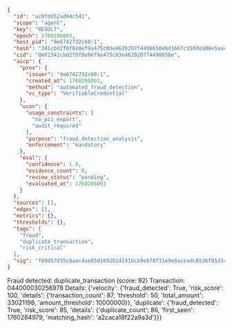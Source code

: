 ```json
{
  "id": "ac0fdd52ad94c541",
  "scope": "agent",
  "key": "RESULT",
  "epoch": 1760286003,
  "host_pid": "9e6742732c60:1",
  "hash": "341cbd2f0f8e0ef9a475c03e4620207f4498650e6d1667c550dea08e5aac5e60",
  "cid": "QmV1341cbd2f0f8e0ef9a475c03e4620207f4498650e",
  "aicp": {
    "prov": {
      "issuer": "9e6742732c60:1",
      "created_at": 1760286003,
      "method": "automated_fraud_detection",
      "vc_type": "VerifiableCredential"
    },
    "ucon": {
      "usage_constraints": [
        "no_pii_export",
        "audit_required"
      ],
      "purpose": "fraud_detection_analysis",
      "enforcement": "mandatory"
    },
    "eval": {
      "confidence": 1.0,
      "evidence_count": 0,
      "review_status": "pending",
      "evaluated_at": 1760286003
    }
  },
  "sources": [],
  "edges": [],
  "metrics": {},
  "thresholds": {},
  "tags": [
    "fraud",
    "duplicate_transaction",
    "risk_critical"
  ],
  "sig": "f09d57d35c8aac4ae85d16920242416cb9e6f8f31e9e8aceadc8536f8535c047"
}
```

Fraud detected: duplicate_transaction (score: 92)
Transaction: 044000030256978
Details: {'velocity': {'fraud_detected': True, 'risk_score': 100, 'details': {'transaction_count': 87, 'threshold': 50, 'total_amount': 33021198, 'amount_threshold': 10000000}}, 'duplicate': {'fraud_detected': True, 'risk_score': 85, 'details': {'duplicate_count': 86, 'first_seen': 1760284979, 'matching_hash': 'a2caca18f22a9a3d'}}}